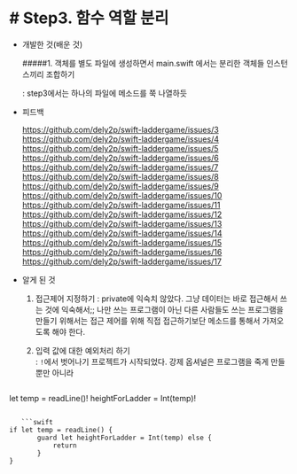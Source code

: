 # # Step3. 함수 역할 분리

- 개발한 것(배운 것)

	#####1. 객체를 별도 파일에 생성하면서 main.swift 에서는 분리한 객체들 인스턴스끼리 조합하기

	: step3에서는 하나의 파일에 메소드를 쭉 나열하듯

- 피드백

	https://github.com/dely2p/swift-laddergame/issues/3
	https://github.com/dely2p/swift-laddergame/issues/4
	https://github.com/dely2p/swift-laddergame/issues/5
	https://github.com/dely2p/swift-laddergame/issues/6
	https://github.com/dely2p/swift-laddergame/issues/7
	https://github.com/dely2p/swift-laddergame/issues/8
	https://github.com/dely2p/swift-laddergame/issues/9
	https://github.com/dely2p/swift-laddergame/issues/10
	https://github.com/dely2p/swift-laddergame/issues/11
	https://github.com/dely2p/swift-laddergame/issues/12
	https://github.com/dely2p/swift-laddergame/issues/13
	https://github.com/dely2p/swift-laddergame/issues/14
	https://github.com/dely2p/swift-laddergame/issues/15
	https://github.com/dely2p/swift-laddergame/issues/16
	https://github.com/dely2p/swift-laddergame/issues/17  

- 알게 된 것

	1. 접근제어 지정하기
: private에 익숙치 않았다. 그냥 데이터는 바로 접근해서 쓰는 것에 익숙해서;; 나만 쓰는 프로그램이 아닌 다른 사람들도 쓰는 프로그램을 만들기 위해서는 접근 제어를 위해 직접 접근하기보단 메소드를 통해서 가져오도록 해야 한다.

	2. 입력 값에 대한 예외처리 하기<br  />
: `!`에서 벗어나기 프로젝트가 시작되었다. 강제 옵셔널은 프로그램을 죽게 만들뿐만 아니라 

	```swift
 let temp = readLine()!
 heightForLadder = Int(temp)!
 ```

 	```swift
 if let temp = readLine() {
 		guard let heightForLadder = Int(temp) else {
 			return 
 		}
 }
 
 ```

